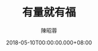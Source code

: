 ---
issue: 274
title: 有量就有福
author: 陳昭蓉
date: 2018-05-10T00:00:00.000+08:00
topic: 人物
difficulty: 2
wikidata: Q98095695
wikidata_link: https://www.wikidata.org/wiki/Q98095695
author_wikidata_link: https://www.wikidata.org/wiki/Q98096329
author_wikidata: Q98096329
---